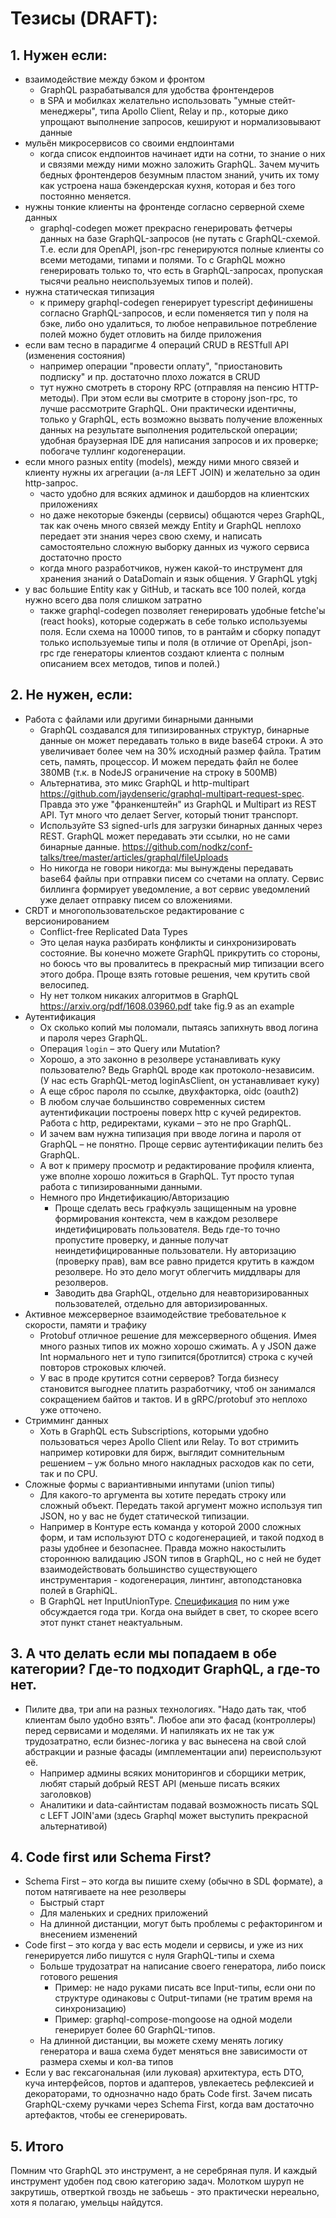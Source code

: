 # Тезисы (DRAFT):

## 1. Нужен если:

- взаимодействие между бэком и фронтом
  - GraphQL разрабатывался для удобства фронтендеров
  - в SPA и мобилках желательно использовать "умные стейт-менеджеры", типа Apollo Client, Relay и пр., которые дико упрощают выполнение запросов, кешируют и нормализовывают данные
- мульён микросервисов со своими ендпоинтами
  - когда список ендпоинтов начинает идти на сотни, то знание о них и связями между ними можно заложить GraphQL. Зачем мучить бедных фронтендеров безумным пластом знаний, учить их тому как устроена наша бэкендерская кухня, которая и без того постоянно меняется.
- нужны тонкие клиенты на фронтенде согласно серверной схеме данных
  - graphql-codegen может прекрасно генерировать фетчеры данных на базе GraphQL-запросов (не путать с GraphQL-схемой. Т.е. если для OpenAPI, json-rpc генерируются полные клиенты со всеми методами, типами и полями. То с GraphQL можно генерировать только то, что есть в GraphQL-запросах, пропуская тысячи реально неиспользуемых типов и полей).
- нужна статическая типизация
  - к примеру graphql-codegen генерирует typescript дефинишены согласно GraphQL-запросов, и если поменяется тип у поля на бэке, либо оно удалиться, то любое неправильное потребление полей можно будет отловить на билде приложения
- если вам тесно в парадигме 4 операций CRUD в RESTfull API (изменения состояния)
  - например операции "провести оплату", "приостановить подписку" и пр. достаточно плохо ложатся в CRUD
  - тут нужно смотреть в сторону RPC (отправляя на пенсию HTTP-методы). При этом если вы смотрите в сторону json-rpc, то лучше рассмотрите GraphQL. Они практически идентичны, только у GraphQL, есть возможно вызвать получение вложенных данных на результате выполнения родительской операции; удобная браузерная IDE для написания запросов и их проверке; побогаче туллинг кодогенерации.
- если много разных entity (models), между ними много связей и клиенту нужны их агрегации (а-ля LEFT JOIN) и желательно за один http-запрос.
  - часто удобно для всяких админок и дашбордов на клиентских приложениях
  - но даже некоторые бэкенды (сервисы) общаются через GraphQL, так как очень много связей между Entity и GraphQL неплохо передает эти знания через свою схему, и написать самостоятельно сложную выборку данных из чужого сервиса достаточно просто
  - когда много разработчиков, нужен какой-то инструмент для хранения знаний о DataDomain и язык общения. У GraphQL ytgkj
- у вас большие Entity как у GitHub, и таскать все 100 полей, когда нужно всего два поля слишком затратно
  - также graphql-codegen позволяет генерировать удобные fetche'ы (react hooks), которые содержать в себе только используемы поля. Если схема на 10000 типов, то в рантайм и сборку попадут только используемые типы и поля (в отличие от OpenApi, json-rpc где генераторы клиентов создают клиента с полным описанием всех методов, типов и полей.)

## 2. Не нужен, если:

- Работа с файлами или другими бинарными данными
  - GraphQL создавался для типизированных структур, бинарные данные он может передавать только в виде base64 строки. А это увеличивает более чем на 30% исходный размер файла. Тратим сеть, память, процессор. И можем передать файл не более 380MB (т.к. в NodeJS ограничение на строку в 500MB)
  - Альтернатива, это микс GraphQL и http-multipart <https://github.com/jaydenseric/graphql-multipart-request-spec>. Правда это уже "франкенштейн" из GraphQL и Multipart из REST API. Тут много что делает Server, который тюнит транспорт.
  - Используйте S3 signed-urls для загрузки бинарных данных через REST. GraphQL может передавать эти ссылки, но не сами бинарные данные. <https://github.com/nodkz/conf-talks/tree/master/articles/graphql/fileUploads>
  - Но никогда не говори никогда: мы вынуждены передавать base64 файлы при отправки писем со счетами на оплату. Сервис биллинга формирует уведомление, а вот сервис уведомлений уже делает отправку писем со вложениями.
- CRDT и многопользовательское редактирование с версионированием
  - Conflict-free Replicated Data Types
  - Это целая наука разбирать конфликты и синхронизировать состояние. Вы конечно можете GraphQL прикрутить со стороны, но боюсь что вы провалитесь в прекрасный мир типизации всего этого добра. Проще взять готовые решения, чем крутить свой велосипед.
  - Ну нет толком никаких алгоритмов в GraphQL <https://arxiv.org/pdf/1608.03960.pdf> take fig.9 as an example
- Аутентификация
  - Ох сколько копий мы поломали, пытаясь запихнуть ввод логина и пароля через GraphQL.
  - Операция `login` – это Query или Mutation?
  - Хорошо, а это законно в резолвере устанавливать куку пользователю? Ведь GraphQL вроде как протоколо-независим. (У нас есть GraphQL-метод loginAsClient, он устанавливает куку)
  - А еще сброс пароля по ссылке, двухфакторка, oidc (oauth2)
  - В любом случае большинство современных систем аутентификации построены поверх http c кучей редиректов. Работа с http, редиректами, куками – это не про GraphQL.
  - И зачем вам нужна типизация при вводе логина и пароля от GraphQL – не понятно. Проще сервис аутентификации пелить без GraphQL.
  - А вот к примеру просмотр и редактирование профиля клиента, уже вполне хорошо ложиться в GraphQL. Тут просто тупая работа с типизированными данными.
  - Немного про Индетификацию/Авторизацию
    - Проще сделать весь графкуэль защищенным на уровне формирования контекста, чем в каждом резолвере индетифицировать пользователя. Ведь где-то точно пропустите проверку, и данные получат неиндетифицированные пользователи. Ну авторизацию (проверку прав), вам все равно придется крутить в каждом резолвере. Но это дело могут облегчить миддлвары для резолверов.
    - Заводить два GraphQL, отдельно для неавторизированных пользователей, отдельно для авторизированных.
- Активное межсерверное взаимодействие требовательное к скорости, памяти и трафику
  - Protobuf отличное решение для межсерверного общения. Имея много разных типов их можно хорошо сжимать. А у JSON даже Int нормального нет и тупо гзипится(бротлится) строка с кучей повторов строковых ключей.
  - У вас в проде крутится сотни серверов? Тогда бизнесу становится выгоднее платить разработчику, чтоб он занимался сокращением байтов и тактов. И в gRPC/protobuf это неплохо уже отточено.
- Стримминг данных
  - Хоть в GraphQL есть Subscriptions, которыми удобно пользоваться через Apollo Client или Relay. То вот стримить например котировки для бирж, выглядит сомнительным решением – уж больно много накладных расходов как по сети, так и по CPU.
- Сложные формы с вариантивными инпутами (union типы)
  - Для какого-то аргумента вы хотите передать строку или сложный объект. Передать такой аргумент можно используя тип JSON, но у вас не будет статической типизации. 
  - Например в Контуре есть команда у которой 2000 сложных форм, и там используют DTO с кодогенерацией, и такой подход в разы удобнее и безопаснее. Правда можно накостылить стороннюю валидацию JSON типов в GraphQL, но с ней не будет взаимодействовать большинство существующего инструментария - кодогенерация, линтинг, автоподстановка полей в GraphiQL.
  - В GraphQL нет InputUnionType. [Спецификация](https://github.com/graphql/graphql-spec/blob/main/rfcs/InputUnion.md) по ним уже обсуждается года три. Когда она выйдет в свет, то скорее всего этот пункт станет неактуальным.

## 3. А что делать если мы попадаем в обе категории? Где-то подходит GraphQL, а где-то нет.

- Пилите два, три апи на разных технологиях. "Надо дать так, чтоб клиентам было удобно взять". Любое апи это фасад (контроллеры) перед сервисами и моделями. И напилякать их не так уж трудозатратно, если бизнес-логика у вас вынесена на свой слой абстракции и разные фасады (имплементации апи) переиспользуют её.
  - Например админы всяких мониторингов и сборщики метрик, любят старый добрый REST API (меньше писать всяких заголовков)
  - Аналитики и data-сайнтистам подавай возможность писать SQL с LEFT JOIN'ами (здесь Graphql может выступить прекрасной альтернативой)

## 4. Code first или Schema First?

- Schema First – это когда вы пишите схему (обычно в SDL формате), а потом натягиваете на нее резолверы
  - Быстрый старт
  - Для маленьких и средних приложений
  - На длинной дистанции, могут быть проблемы с рефакторингом и внесением изменений
- Code first – это когда у вас есть модели и сервисы, и уже из них генерируется либо пишутся с нуля GraphQL-типы и схема
  - Больше трудозатрат на написание своего генератора, либо поиск готового решения
    - Пример: не надо руками писать все Input-типы, если они по структуре одинаковы с Output-типами (не тратим время на синхронизацию)
    - Пример: graphql-compose-mongoose на одной модели генерирует более 60 GraphQL-типов.
  - На длинной дистанции, вы можете схему менять логику генератора и ваша схема будет меняться вне зависимости от размера схемы и кол-ва типов
- Если у вас гексагональная (или луковая) архитектура, есть DTO, куча интерфейсов, портов и адаптеров, увлекаетесь рефлексией и декораторами, то однозначно надо брать Code first. Зачем писать GraphQL-схему ручками через Schema First, когда вам достаточно артефактов, чтобы ее сгенерировать.

## 5. Итого

Помним что GraphQL это инструмент, а не серебряная пуля. И каждый инструмент удобен под свою категорию задач. Молотком шуруп не закрутишь, отверткой гвоздь не забьешь - это практически нереально, хотя я полагаю, умельцы найдутся.
